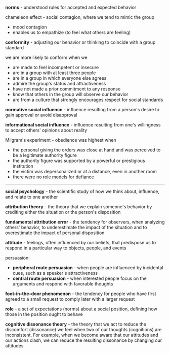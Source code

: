 **norms** - understood rules for accepted and expected behavior

chameleon effect - social contagion, where we tend to mimic the group
- mood contagion
- enables us to empathize (to feel what others are feeling)

**conformity** - adjusting our behavior or thinking to coincide with a group standard

we are more likely to conform when we 
- are made to feel incompetent or insecure
- are in a group with at least three people
- are in a group in which everyone else agrees
- admire the group's status and attractiveness
- have not made a prior commitment to any response
- know that others in the group will observe our behavior
- are from a culture that strongly encourages respect for social standards

**normative social influence** - influence resulting from a person's desire to gain approval or avoid disapproval

**informational social influence** - influence resulting from one's willingness to accept others' opinions about reality

Milgram's experiment - obedience was highest when
- the personal giving the orders was close at hand and was perceived to be a legitimate authority figure
- the authority figure was supported by a powerful or prestigious institution
- the victim was depersonalized or at a distance, even in another room
- there were no role models for defiance

---

**social psychology** - the scientific study of how we think about, influence, and relate to one another

**attribution theory** - the theory that we explain someone's behavior by crediting either the situation or the person's disposition

**fundamental attribution error** - the tendency for observers, when analyzing others' behavior, to underestimate the impact of the situation and to overestimate the impact of personal disposition

**attitude** - feelings, often influenced by our beliefs, that predispose us to respond in a particular way to objects, people, and events

persuasion:
- **peripheral route persuasion** - when people are influenced by incidental cues, such as a speaker's attractiveness
- **central route persuasion** - when interested people focus on the arguments and respond with favorable thoughts

**foot-in-the-door phenomenon** - the tendency for people who have first agreed to a small request to comply later with a larger request

**role** - a set of expectations (norms) about a social position, defining how those in the position ought to behave

**cognitive dissonance theory** - the theory that we act to reduce the discomfort (dissonance) we feel when two of our thoughts (cognitions) are inconsistent. For example, when we become aware that our attitudes and our actions clash, we can reduce the resulting dissonance by changing our attitudes